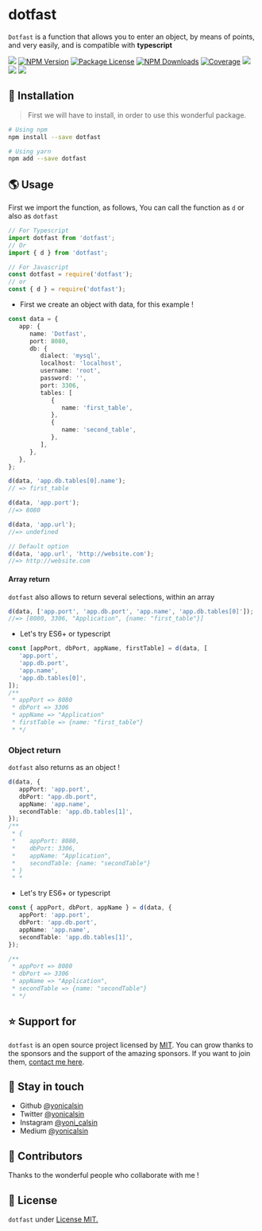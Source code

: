 # dotfast

`Dotfast` is a function that allows you to enter an object, by means of points, and very easily, and is compatible with **typescript**

<a href="https://github.com/yonicalsin/dotfast"><img src="https://img.shields.io/spiget/stars/1000?color=brightgreen&label=Star&logo=github" /></a>
<a href="https://www.npmjs.com/dotfast" target="_blank">
<img src="https://img.shields.io/npm/v/dotfast" alt="NPM Version" /></a>
<a href="https://www.npmjs.com/dotfast" target="_blank">
<img src="https://img.shields.io/npm/l/dotfast" alt="Package License" /></a>
<a href="https://www.npmjs.com/dotfast" target="_blank">
<img src="https://img.shields.io/npm/dm/dotfast" alt="NPM Downloads" /></a>
<a href="https://github.com/yonicalsin/dotfast" target="_blank">
<img src="https://s3.amazonaws.com/assets.coveralls.io/badges/coveralls_95.svg" alt="Coverage" /></a>
<a href="https://github.com/yonicalsin/dotfast"><img src="https://img.shields.io/badge/Github%20Page-dotfast-yellow?style=flat-square&logo=github" /></a>
<a href="https://github.com/yonicalsin"><img src="https://img.shields.io/badge/Author-Yoni%20Calsin-blueviolet?style=flat-square&logo=appveyor" /></a>
<a href="https://twitter.com/yonicalsin" target="_blank">
<img src="https://img.shields.io/twitter/follow/yonicalsin.svg?style=social&label=Follow"></a>

## 🍉 Installation

> First we will have to install, in order to use this wonderful package.

```bash
# Using npm
npm install --save dotfast

# Using yarn
npm add --save dotfast
```

## 🌎 Usage

First we import the function, as follows, You can call the function as `d` or also as `dotfast`

```ts
// For Typescript
import dotfast from 'dotfast';
// Or
import { d } from 'dotfast';

// For Javascript
const dotfast = require('dotfast');
// or
const { d } = require('dotfast');
```

-  First we create an object with data, for this example !

```ts
const data = {
   app: {
      name: 'Dotfast',
      port: 8080,
      db: {
         dialect: 'mysql',
         localhost: 'localhost',
         username: 'root',
         password: '',
         port: 3306,
         tables: [
            {
               name: 'first_table',
            },
            {
               name: 'second_table',
            },
         ],
      },
   },
};

d(data, 'app.db.tables[0].name');
// => first_table

d(data, 'app.port');
//=> 8080

d(data, 'app.url');
//=> undefined

// Default option
d(data, 'app.url', 'http://website.com');
//=> http://website.com
```

#### Array return

`dotfast` also allows to return several selections, within an array

```ts
d(data, ['app.port', 'app.db.port', 'app.name', 'app.db.tables[0]']);
//=> [8080, 3306, "Application", {name: "first_table"}]
```

-  Let's try ES6+ or typescript

```ts
const [appPort, dbPort, appName, firstTable] = d(data, [
   'app.port',
   'app.db.port',
   'app.name',
   'app.db.tables[0]',
]);
/**
 * appPort => 8080
 * dbPort => 3306
 * appName => "Application"
 * firstTable => {name: "first_table"}
 * */
```

### Object return

`dotfast` also returns as an object !

```ts
d(data, {
   appPort: 'app.port',
   dbPort: "app.db.port",
   appName: 'app.name',
   secondTable: 'app.db.tables[1]',
});
/**
 * {
 *    appPort: 8080,
 *    dbPort: 3306,
 *    appName: "Application",
 *    secondTable: {name: "secondTable"}
 * }
 * *
```

-  Let's try ES6+ or typescript

```ts
const { appPort, dbPort, appName } = d(data, {
   appPort: 'app.port',
   dbPort: 'app.db.port',
   appName: 'app.name',
   secondTable: 'app.db.tables[1]',
});

/**
 * appPort => 8080
 * dbPort => 3306
 * appName => "Application",
 * secondTable => {name: "secondTable"}
 * */
```

## ⭐ Support for

`dotfast` is an open source project licensed by [MIT](LICENSE). You can grow thanks to the sponsors and the support of the amazing sponsors. If you want to join them, [contact me here](mailto:helloyonicb@gmail.com).

## 🎩 Stay in touch

-  Github [@yonicalsin](https://github.com/yonicalsin)
-  Twitter [@yonicalsin](https://twitter.com/yonicalsin)
-  Instagram [@yoni_calsin](https://instagram.com/yoni_calsin)
-  Medium [@yonicalsin](https://medium.com/yonicalsin)

## 🚀 Contributors

Thanks to the wonderful people who collaborate with me !

## 📜 License

`dotfast` under [License MIT.](LICENSE)
